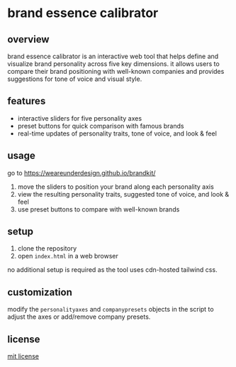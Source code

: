 # brand essence calibrator

## overview
brand essence calibrator is an interactive web tool that helps define and visualize brand personality across five key dimensions. it allows users to compare their brand positioning with well-known companies and provides suggestions for tone of voice and visual style.

## features
- interactive sliders for five personality axes
- preset buttons for quick comparison with famous brands
- real-time updates of personality traits, tone of voice, and look & feel

## usage
go to https://weareunderdesign.github.io/brandkit/
1. move the sliders to position your brand along each personality axis
2. view the resulting personality traits, suggested tone of voice, and look & feel
3. use preset buttons to compare with well-known brands

## setup
1. clone the repository
2. open `index.html` in a web browser

no additional setup is required as the tool uses cdn-hosted tailwind css.

## customization
modify the `personalityaxes` and `companypresets` objects in the script to adjust the axes or add/remove company presets.

## license
[mit license](license)
